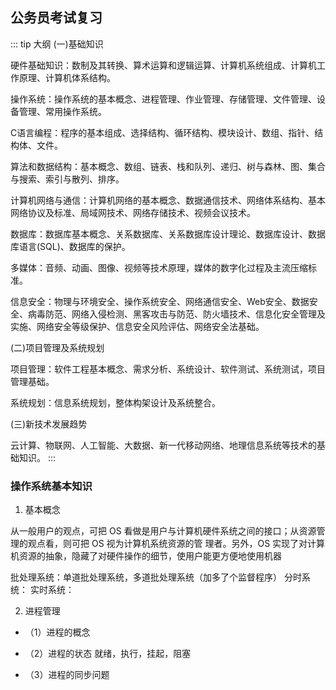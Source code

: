 ## 公务员考试复习

::: tip 大纲
(一)基础知识

硬件基础知识：数制及其转换、算术运算和逻辑运算、计算机系统组成、计算机工作原理、计算机体系结构。

操作系统：操作系统的基本概念、进程管理、作业管理、存储管理、文件管理、设备管理、常用操作系统。

C语言编程：程序的基本组成、选择结构、循环结构、模块设计、数组、指针、结构体、文件。

算法和数据结构：基本概念、数组、链表、栈和队列、递归、树与森林、图、集合与搜索、索引与散列、排序。

计算机网络与通信：计算机网络的基本概念、数据通信技术、网络体系结构、基本网络协议及标准、局域网技术、网络存储技术、视频会议技术。

数据库：数据库基本概念、关系数据库、关系数据库设计理论、数据库设计、数据库语言(SQL)、数据库的保护。

多媒体：音频、动画、图像、视频等技术原理，媒体的数字化过程及主流压缩标准。

信息安全：物理与环境安全、操作系统安全、网络通信安全、Web安全、数据安全、病毒防范、网络入侵检测、黑客攻击与防范、防火墙技术、信息化安全管理及实施、网络安全等级保护、信息安全风险评估、网络安全法基础。

(二)项目管理及系统规划

项目管理：软件工程基本概念、需求分析、系统设计、软件测试、系统测试，项目管理基础。

系统规划：信息系统规划，整体构架设计及系统整合。

(三)新技术发展趋势

云计算、物联网、人工智能、大数据、新一代移动网络、地理信息系统等技术的基础知识。
:::


### 操作系统基本知识

1. 基本概念

从一般用户的观点，可把 OS 看做是用户与计算机硬件系统之间的接口；从资源管理的观点看，则可把 OS 视为计算机系统资源的管
理者。另外，OS 实现了对计算机资源的抽象，隐藏了对硬件操作的细节，使用户能更方便地使用机器

批处理系统：单道批处理系统，多道批处理系统（加多了个监督程序）
分时系统：
实时系统：


2. 进程管理

  * （1）进程的概念

  * （2）进程的状态
        就绪，执行，挂起，阻塞
        
  * （3）进程的同步问题




